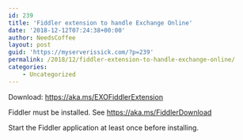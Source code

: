 ```yaml
---
id: 239
title: 'Fiddler extension to handle Exchange Online'
date: '2018-12-12T07:24:38+00:00'
author: NeedsCoffee
layout: post
guid: 'https://myserverissick.com/?p=239'
permalink: /2018/12/fiddler-extension-to-handle-exchange-online/
categories:
    - Uncategorized
---
```


Download: <https://aka.ms/EXOFiddlerExtension>

Fiddler must be installed. See <https://aka.ms/FiddlerDownload>

Start the Fiddler application at least once before installing.